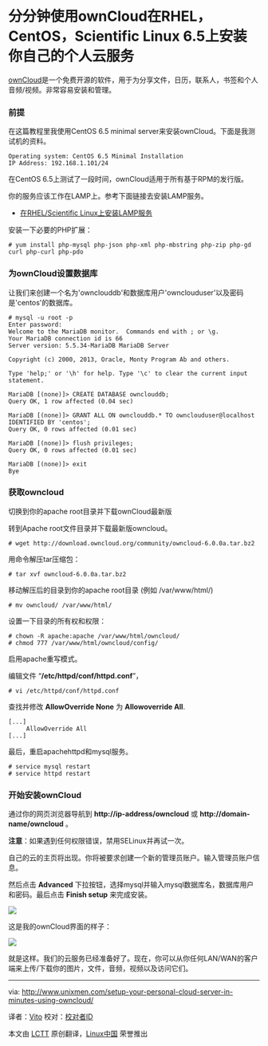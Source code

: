 分分钟使用ownCloud在RHEL，CentOS，Scientific Linux 6.5上安装你自己的个人云服务
================================================================================
[ownCloud][1]是一个免费开源的软件，用于为分享文件，日历，联系人，书签和个人音频/视频。非常容易安装和管理。

### 前提 ###

在这篇教程里我使用CentOS 6.5 minimal server来安装ownCloud。下面是我测试机的资料。

    Operating system: CentOS 6.5 Minimal Installation
    IP Address: 192.168.1.101/24

在CentOS 6.5上测试了一段时间，ownCloud适用于所有基于RPM的发行版。

你的服务应该工作在LAMP上。参考下面链接去安装LAMP服务。

- [在RHEL/Scientific Linux上安装LAMP服务][2]

安装一下必要的PHP扩展：

    # yum install php-mysql php-json php-xml php-mbstring php-zip php-gd curl php-curl php-pdo

### 为ownCloud设置数据库 ###

让我们来创建一个名为'ownclouddb'和数据库用户'ownclouduser'以及密码是'centos'的数据库。

    # mysql -u root -p
    Enter password: 
    Welcome to the MariaDB monitor.  Commands end with ; or \g.
    Your MariaDB connection id is 66
    Server version: 5.5.34-MariaDB MariaDB Server

    Copyright (c) 2000, 2013, Oracle, Monty Program Ab and others.

    Type 'help;' or '\h' for help. Type '\c' to clear the current input statement.

    MariaDB [(none)]> CREATE DATABASE ownclouddb;
    Query OK, 1 row affected (0.04 sec)

    MariaDB [(none)]> GRANT ALL ON ownclouddb.* TO ownclouduser@localhost IDENTIFIED BY 'centos';
    Query OK, 0 rows affected (0.01 sec)

    MariaDB [(none)]> flush privileges;
    Query OK, 0 rows affected (0.01 sec)

    MariaDB [(none)]> exit
    Bye

### 获取owncloud ###

切换到你的apache root目录并下载ownCloud最新版

转到Apache root文件目录并下载最新版owncloud。

    # wget http://download.owncloud.org/community/owncloud-6.0.0a.tar.bz2

用命令解压tar压缩包：

    # tar xvf owncloud-6.0.0a.tar.bz2

移动解压后的目录到你的apache root目录 (例如 /var/www/html/)

    # mv owncloud/ /var/www/html/

设置一下目录的所有权和权限：

    # chown -R apache:apache /var/www/html/owncloud/
    # chmod 777 /var/www/html/owncloud/config/

启用apache重写模式。

编辑文件 “**/etc/httpd/conf/httpd.conf**”，

    # vi /etc/httpd/conf/httpd.conf

查找并修改 **AllowOverride None** 为 **Allowoverride All**.

    [...]
         AllowOverride All
    [...]

最后，重启apachehttpd和mysql服务。

    # service mysql restart
    # service httpd restart

### 开始安装ownCloud ###

通过你的网页浏览器导航到 **http://ip-address/owncloud** 或 **http://domain-name/owncloud** 。

**注意**：如果遇到任何权限错误，禁用SELinux并再试一次。

自己的云的主页将出现。你将被要求创建一个新的管理员账户。输入管理员账户信息。

然后点击 **Advanced** 下拉按钮，选择mysql并输入mysql数据库名，数据库用户和密码。最后点击 **Finish setup** 来完成安装。

![](http://180016988.r.cdn77.net/wp-content/uploads/2013/03/ownCloud-Mozilla-Firefox_001.jpg)

这是我的ownCloud界面的样子：

![](http://180016988.r.cdn77.net/wp-content/uploads/2013/03/Files-ownCloud-Mozilla-Firefox_002.jpg)

就是这样。我们的云服务已经准备好了。现在，你可以从你任何LAN/WAN的客户端来上传/下载你的图片，文件，音频，视频以及访问它们。

--------------------------------------------------------------------------------

via: http://www.unixmen.com/setup-your-personal-cloud-server-in-minutes-using-owncloud/

译者：[Vito](https://github.com/vito-L) 校对：[校对者ID](https://github.com/校对者ID)

本文由 [LCTT](https://github.com/LCTT/TranslateProject) 原创翻译，[Linux中国](http://linux.cn/) 荣誉推出

[1]:https://owncloud.org/
[2]:http://www.unixmen.com/install-lamp-apache-with-mariadb-and-php-on-centosrhelscientific-linux-6/
